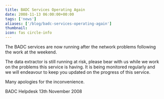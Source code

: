 ```yaml
---
title: BADC Services Operating Again
date: 2008-11-13 06:00:00+00:00
tags: ['news']
aliases: ['/blog/badc-services-operating-again']
thumbnail: 
icon: fas circle-info
---
```



The BADC services are now running after the network problems following the work at the weekend.

The data extractor is still running at risk, please bear with us while we work on the problems this service is having. 
It is being monitored regularly and we will endeavour to keep you updated on the progress of this service.

Many apologies for the inconvenience.


 
BADC Helpdesk
13th November 2008



